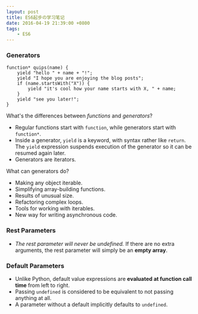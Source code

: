 ```yaml
---
layout: post
title: ES6起步の学习笔记
date: 2016-04-19 21:39:00 +0800
tags: 
    - ES6
---
```


### Generators

```
function* quips(name) {
    yield "hello " + name + "!";
    yield "I hope you are enjoying the blog posts";
    if (name.startsWith("X")) {
        yield "it's cool how your name starts with X, " + name;
    }
    yield "see you later!";
}
```

What's the differences between *functions* and *generators*?

- Regular functions start with `function`, while generators start with `function*`.
- Inside a generator, `yield` is a keyword, with syntax rather like `return`. The `yield` expression suspends execution of the generator so it can be resumed again later.
- Generators are iterators.

What can generators do?

- Making any object iterable.
- Simplifying array-building functions.
- Results of unusual size.
- Refactoring complex loops.
- Tools for working with iterables.
- New way for writing asynchronous code.

### Rest Parameters

- *The rest parameter will never be undefined.* If there are no extra arguments, the rest parameter will simply be an **empty array**.

### Default Parameters

- Unlike Python, default value expressions are **evaluated at function call time** from left to right.
- Passing `undefined` is considered to be equivalent to not passing anything at all.
- A parameter without a default implicitly defaults to `undefined`.
